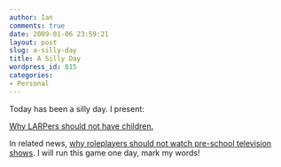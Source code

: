 ```yaml
---
author: Ian
comments: true
date: 2009-01-06 23:59:21
layout: post
slug: a-silly-day
title: A Silly Day
wordpress_id: 815
categories:
- Personal
---
```


Today has been a silly day.  I present:

[Why LARPers should not have children.](http://www.flickr.com/photos/tsuki_chama/3173944657/)

In related news, [why roleplayers should not watch pre-school television shows](http://www.onlydreaming.net/games/darkness-falls-in-the-night-garden).  I will run this game one day, mark my words!
